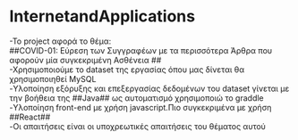 # InternetandApplications
-Το project αφορά το θέμα:<br />
##COVID-01: Εύρεση των Συγγραφέων με τα περισσότερα Άρθρα που αφορούν μία συγκεκριμένη Ασθένεια ##<br />
-Χρησιμοποιούμε το dataset της εργασίας όπου μας δίνεται θα χρησιμοποιηθεί MySQL<br />
-Υλοποίηση εξόρυξης και επεξεργασίας δεδομένων του dataset γίνεται με την βοήθεια της ##Java## ως αυτοματισμό χρησιμοποιώ το graddle<br />
-Υλοποίηση front-end με χρήση javascript.Πιο συγκεκριμένα με χρήση ##React##<br />
-Οι απαιτήσεις είναι οι υποχρεωτικές απαιτήσεις του θέματος αυτού
